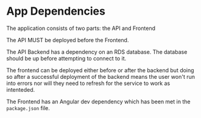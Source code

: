 # App Dependencies

The application consists of two parts: the API and Frontend

The API MUST be deployed before the Frontend.

The API Backend has a dependency on an RDS database. The database should be up before attempting to connect to it. 

The frontend can be deployed either before or after the backend but doing so after a successful deployment of the backend means the user won't run into errors nor will they need to refresh for the service to work as intenteded.

The Frontend has an Angular dev dependency which has been met in the `package.json` file.